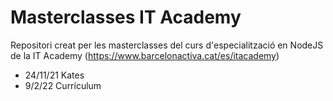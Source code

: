 # Masterclasses IT Academy

Repositori creat per les masterclasses del curs d'especialització en NodeJS de la IT Academy (https://www.barcelonactiva.cat/es/itacademy)

- 24/11/21 Kates
- 9/2/22 Currículum